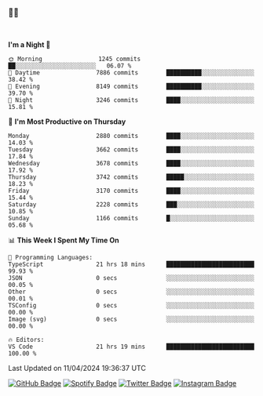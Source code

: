 ### 🤙🍺

<!-- <a href="https://github-readme-stats.vercel.app/api?username=hzak2xx&count_private=true&show_icons=true&theme=dracula">
  <img align="center" src="https://github-readme-stats.vercel.app/api?username=hzak2xx&count_private=true&show_icons=true&theme=dracula" />
</a>
</br> -->
</br>

<!--START_SECTION:waka-->
**I'm a Night 🦉** 

```text
🌞 Morning                1245 commits        ██░░░░░░░░░░░░░░░░░░░░░░░   06.07 % 
🌆 Daytime                7886 commits        ██████████░░░░░░░░░░░░░░░   38.42 % 
🌃 Evening                8149 commits        ██████████░░░░░░░░░░░░░░░   39.70 % 
🌙 Night                  3246 commits        ████░░░░░░░░░░░░░░░░░░░░░   15.81 % 
```
📅 **I'm Most Productive on Thursday** 

```text
Monday                   2880 commits        ████░░░░░░░░░░░░░░░░░░░░░   14.03 % 
Tuesday                  3662 commits        ████░░░░░░░░░░░░░░░░░░░░░   17.84 % 
Wednesday                3678 commits        ████░░░░░░░░░░░░░░░░░░░░░   17.92 % 
Thursday                 3742 commits        █████░░░░░░░░░░░░░░░░░░░░   18.23 % 
Friday                   3170 commits        ████░░░░░░░░░░░░░░░░░░░░░   15.44 % 
Saturday                 2228 commits        ███░░░░░░░░░░░░░░░░░░░░░░   10.85 % 
Sunday                   1166 commits        █░░░░░░░░░░░░░░░░░░░░░░░░   05.68 % 
```


📊 **This Week I Spent My Time On** 

```text
💬 Programming Languages: 
TypeScript               21 hrs 18 mins      █████████████████████████   99.93 % 
JSON                     0 secs              ░░░░░░░░░░░░░░░░░░░░░░░░░   00.05 % 
Other                    0 secs              ░░░░░░░░░░░░░░░░░░░░░░░░░   00.01 % 
TSConfig                 0 secs              ░░░░░░░░░░░░░░░░░░░░░░░░░   00.00 % 
Image (svg)              0 secs              ░░░░░░░░░░░░░░░░░░░░░░░░░   00.00 % 

🔥 Editors: 
VS Code                  21 hrs 19 mins      █████████████████████████   100.00 % 
```


 Last Updated on 11/04/2024 19:36:37 UTC
<!--END_SECTION:waka-->

[![GitHub Badge](https://img.shields.io/badge/GitHub-100000?style=for-the-badge&logo=github&logoColor=white)](https://github.com/hzak2xx)
[![Spotify Badge](https://img.shields.io/badge/Spotify-1ED760?&style=for-the-badge&logo=spotify&logoColor=white)](https://open.spotify.com/user/uf90s6sbbh75a1mt44clkhkvf)
[![Twitter Badge](https://img.shields.io/badge/Twitter-1DA1F2?style=for-the-badge&logo=twitter&logoColor=white)](https://twitter.com/hzak2xx)
[![Instagram Badge](https://img.shields.io/badge/Instagram-E4405F?style=for-the-badge&logo=instagram&logoColor=white)](https://www.instagram.com/hzak2xx/)
